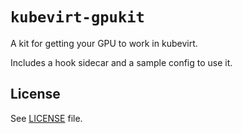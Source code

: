 # `kubevirt-gpukit`

A kit for getting your GPU to work in kubevirt.

Includes a hook sidecar and a sample config to use it.

## License

See [LICENSE](./LICENSE) file.
